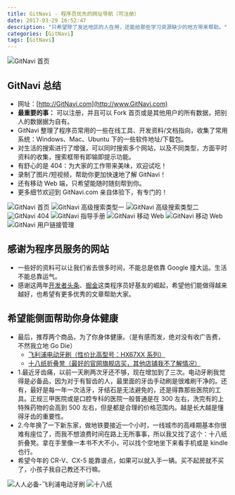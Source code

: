 ```yaml
---
title: GitNavi - 程序员优先的网址导航（可注册）
date: 2017-03-29 16:52:47
description: "只希望除了发达地区的人在用，还能给那些学习资源缺少的地方带来帮助。"
categories: [GitNavi]
tags: [GitNavi]
---
```


![GitNavi 首页](http://img.youmeek.com/2017/gitnavi-front-1.jpg)

## GitNavi 总结

- 网址：[http://GitNavi.com](http://www.GitNavi.com)
- **最重要的事：** 可以注册，并且可以 Fork 首页或是其他用户的所有数据，把别人的数据据为自有。
- GitNavi 整理了程序员常用的一些在线工具、开发资料/文档指向，收集了常用系统：Windows、Mac、Ubuntu 下的一些软件地址/下载包。
- 对生活的搜索进行了增强，可以同时搜索多个网站，以及不同类型，方面平时资料的收集，搜索框带有即输即提示功能。
- 有舒心的是 404：为大家的工作带来美味，欢迎试吃！
- 录制了图片/短视频，帮助你更加快速地了解 GitNavi！
- 还有移动 Web 端，只希望能随时随刻帮到你。
- 更多细节欢迎到 GitNavi.com 亲自体验下，有专门的！

![GitNavi 首页](http://img.youmeek.com/2017/gitnavi-front-2.jpg)
![GitNavi 高级搜索类型一](http://img.youmeek.com/2017/gitnavi-front-3.jpg)
![GitNavi 高级搜索类型二](http://img.youmeek.com/2017/gitnavi-front-4.jpg)
![GitNavi 404](http://img.youmeek.com/2017/gitnavi-front-5.jpg)
![GitNavi 指导手册](http://img.youmeek.com/2017/gitnavi-front-6.jpg)
![GitNavi 移动 Web](http://img.youmeek.com/2017/gitnavi-wap-1.png)
![GitNavi 移动 Web](http://img.youmeek.com/2017/gitnavi-wap-2.png)
![GitNavi 用户链接管理](http://img.youmeek.com/2017/gitnavi-admin-1.jpg)

## 感谢为程序员服务的网站

- 一些好的资料可以让我们省去很多时间，不能总是依靠 Google 撞大运。生活不能总靠运气。
- 感谢这两年[开发者头条](https://toutiao.io/)、[掘金](https://juejin.im/welcome)这类程序员好基友的崛起，希望他们能做得越来越好，也希望有更多优秀的文章帮助大家。


## 希望能侧面帮助你身体健康

- 最后，推荐两个商品，为了你身体健康。（是有感而发，绝对没有收广告费，不然我立地 Go Die）
	- [飞利浦电动牙刷（性价比高型号：HX67XX 系列）](https://search.jd.com/Search?keyword=%E9%A3%9E%E5%88%A9%E6%B5%A6%E7%94%B5%E5%8A%A8%E7%89%99%E5%88%B7&enc=utf-8&wq=%E9%A3%9E%E5%88%A9%E6%B5%A6%E7%94%B5%E5%8A%A8%E7%89%99%E5%88%B7&pvid=a7e8858b1faf4c0e8dd47a54ef85a669)
	- [十八纸折叠凳（最好的官网旗舰店买，其他店铺我不了解情况）](https://s.taobao.com/search?q=%E5%8D%81%E5%85%AB%E7%BA%B8%E6%8A%98%E5%8F%A0%E5%87%B3&imgfile=&commend=all&ssid=s5-e&search_type=item&sourceId=tb.index&spm=a21bo.50862.201856-taobao-item.1&ie=utf8&initiative_id=tbindexz_20170329)
- 1.最近牙齿痛，以前一天刷两次牙还不够，现在增加到了三次。电动牙刷我觉得是必备品，因为对于有智齿的人，最里面的牙齿手动刷是很难刷干净的。还有，最好是每一年一次洁牙，牙结石是无法避免的，还是得靠那些医院的工具。正规三甲医院或是口腔专科的医院一般普通是在 300 左右，洗完有的上特殊药物的会高到 500 左右，但是都是合理的价格范围内。越是长大越是懂得牙齿的重要性。
- 2.今年换了一下新东家，做地铁要接近一个小时，一线城市的高峰期基本你很难有座位了，而我不想浪费时间在路上无所事事，所以我又找了这个：十八纸折叠凳。拿在手里像一本书不大不小，可以找个空地坐下来看手机或是 kindle 也行。
- 希望今年的 CR-V、CX-5 能靠谱点，如果可以就入手一辆。买不起房就不买了，小孩子我自己教还不行嘛。

![人人必备-飞利浦电动牙刷](http://img.youmeek.com/2017/gitnavi-philips.jpg)
![十八纸](http://img.youmeek.com/2017/gitnavi-shibazhi.jpg)